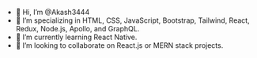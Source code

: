 - 👋 Hi, I’m @Akash3444
- 👀 I’m specializing in HTML, CSS, JavaScript, Bootstrap, Tailwind, React, Redux, Node.js, Apollo, and GraphQL.
- 🌱 I’m currently learning React Native.
- 💞️ I’m looking to collaborate on React.js or MERN stack projects.
